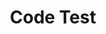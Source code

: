 ---
title: "Code Test"
layout: category
permalink: /categories/test/
author_profile: true
taxonomy: test
sidebar:
    nav: "sidebar"
---